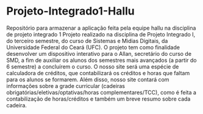 # Projeto-Integrado1-Hallu
Repositório para armazenar a aplicação feita pela equipe hallu na disciplina de projeto integrado 1
Projeto realizado na disciplina de Projeto Integrado I, do terceiro semestre, do curso de Sistemas e Mìdias Digitais, da Universidade Federal do Ceará (UFC).
O projeto tem como finalidade desenvolver um dispositivo interativo para o Allan, secretário do curso de SMD, a fim de auxiliar os alunos dos semestres mais avançados (a partir do 6 semestre) a concluírem o curso.
O nosso site será uma espécie de calculadora de créditos, que contabilizará os créditos e horas que faltam para os alunos se formarem. Além disso, nosso site contará com informações sobre a grade curricular (cadeiras obrigatórias/eletivas/optativas/horas complementares/TCC), como é feita a  contabilização de horas/créditos  e também um breve resumo sobre cada cadeira.


